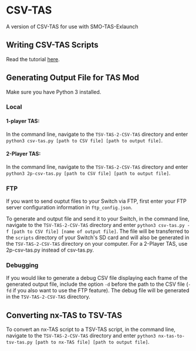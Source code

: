 # CSV-TAS
A version of CSV-TAS for use with SMO-TAS-Exlaunch

## Writing CSV-TAS Scripts
Read the tutorial [here](https://docs.google.com/document/d/1B9r_P7OCzNG1PMSnkzx5LIJ284yJmU5-dUaTpK8M5Z8/edit?usp=sharing).

## Generating Output File for TAS Mod
Make sure you have Python 3 installed.

### Local
#### 1-player TAS:
In the command line, navigate to the ```TSV-TAS-2-CSV-TAS``` directory and enter ```python3 csv-tas.py [path to CSV file] [path to output file]```.
#### 2-Player TAS:
In the command line, navigate to the ```TSV-TAS-2-CSV-TAS``` directory and enter ```python3 2p-csv-tas.py [path to CSV file] [path to output file]```.

### FTP
If you want to send ouptut files to your Switch via FTP, first enter your FTP server configuration information in ```ftp_config.json```.

To generate and output file and send it to your Switch, in the command line, navigate to the ```TSV-TAS-2-CSV-TAS``` directory and enter ```python3 csv-tas.py -f [path to CSV file] [name of output file]```. The file will be transferred to the `scripts` directory of your Switch's SD card and will also be generated in the ```TSV-TAS-2-CSV-TAS``` directory on your computer. For a 2-Player TAS, use 2p-csv-tas.py instead of csv-tas.py.

### Debugging
If you would like to generate a debug CSV file displaying each frame of the generated output file, include the option ```-d``` before the path to the CSV file (```-fd``` if you also want to use the FTP feature). The debug file will be generated in the ```TSV-TAS-2-CSV-TAS``` directory.

## Converting nx-TAS to TSV-TAS
To convert an nx-TAS script to a TSV-TAS script, in the command line, navigate to the ```TSV-TAS-2-CSV-TAS``` directory and enter ```python3 nx-tas-to-tsv-tas.py [path to nx-TAS file] [path to output file]```.
